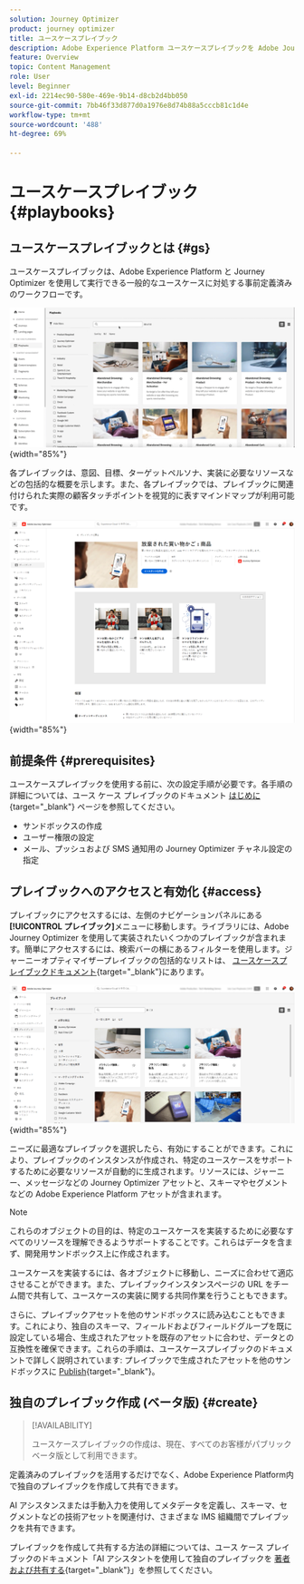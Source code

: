 ```yaml
---
solution: Journey Optimizer
product: journey optimizer
title: ユースケースプレイブック
description: Adobe Experience Platform ユースケースプレイブックを Adobe Journeys Optimizer で活用する方法について説明します。
feature: Overview
topic: Content Management
role: User
level: Beginner
exl-id: 2214ec90-580e-469e-9b14-d8cb2d4bb050
source-git-commit: 7bb46f33d877d0a1976e8d74b88a5cccb81c1d4e
workflow-type: tm+mt
source-wordcount: '488'
ht-degree: 69%

---
```


# ユースケースプレイブック {#playbooks}

## ユースケースプレイブックとは {#gs}

ユースケースプレイブックは、Adobe Experience Platform と Journey Optimizer を使用して実行できる一般的なユースケースに対処する事前定義済みのワークフローです。

![ユースケースプレイブックを示すアニメーション画像](../rn/assets/do-not-localize/playbooks.gif){width="85%"}

各プレイブックは、意図、目標、ターゲットペルソナ、実装に必要なリソースなどの包括的な概要を示します。また、各プレイブックでは、プレイブックに関連付けられた実際の顧客タッチポイントを視覚的に表すマインドマップが利用可能です。

![プレイブックを検出ビューに表示された、放棄された買い物かごプレイブック](assets/playbooks-detail.png){width="85%"}

## 前提条件 {#prerequisites}

ユースケースプレイブックを使用する前に、次の設定手順が必要です。各手順の詳細については、ユース ケース プレイブックのドキュメント [はじめに](https://experienceleague.adobe.com/docs/experience-platform/use-case-playbooks/playbooks/get-started.html?lang=ja){target="_blank"} ページを参照してください。

* サンドボックスの作成
* ユーザー権限の設定
* メール、プッシュおよび SMS 通知用の Journey Optimizer チャネル設定の指定

## プレイブックへのアクセスと有効化 {#access}

プレイブックにアクセスするには、左側のナビゲーションパネルにある&#x200B;**[!UICONTROL プレイブック]**&#x200B;メニューに移動します。ライブラリには、Adobe Journey Optimizer を使用して実装されたいくつかのプレイブックが含まれます。簡単にアクセスするには、検索バーの横にあるフィルターを使用します。ジャーニーオプティマイザープレイブックの包括的なリストは、 [ユースケースプレイブックドキュメント](https://experienceleague.adobe.com/docs/experience-platform/use-case-playbooks/playbooks/playbooks-list.html?lang=ja){target="_blank"}にあります。

![フィルターパネルを開いたプレイブックリスト](assets/playbooks-filter.png){width="85%"}

ニーズに最適なプレイブックを選択したら、有効にすることができます。これにより、プレイブックのインスタンスが作成され、特定のユースケースをサポートするために必要なリソースが自動的に生成されます。リソースには、ジャーニー、メッセージなどの Journey Optimizer アセットと、スキーマやセグメントなどの Adobe Experience Platform アセットが含まれます。

>[!NOTE]
>
>これらのオブジェクトの目的は、特定のユースケースを実装するために必要なすべてのリソースを理解できるようサポートすることです。これらはデータを含まず、開発用サンドボックス上に作成されます。

ユースケースを実装するには、各オブジェクトに移動し、ニーズに合わせて適応させることができます。また、プレイブックインスタンスページの URL をチーム間で共有して、ユースケースの実装に関する共同作業を行うこともできます。

さらに、プレイブックアセットを他のサンドボックスに読み込むこともできます。これにより、独自のスキーマ、フィールドおよびフィールドグループを既に設定している場合、生成されたアセットを既存のアセットに合わせ、データとの互換性を確保できます。これらの手順は、ユースケースプレイブックのドキュメントで詳しく説明されています: プレイブックで生成されたアセットを他のサンドボックスに [Publish](https://experienceleague.adobe.com/docs/experience-platform/use-case-playbooks/playbooks/data-awareness.html?lang=ja){target="_blank"}。

## 独自のプレイブック作成 (ベータ版) {#create}

>[!AVAILABILITY]
>
>ユースケースプレイブックの作成は、現在、すべてのお客様がパブリックベータ版として利用できます。

定義済みのプレイブックを活用するだけでなく、Adobe Experience Platform内で独自のプレイブックを作成して共有できます。

AI アシスタンスまたは手動入力を使用してメタデータを定義し、スキーマ、セグメントなどの技術アセットを関連付け、さまざまな IMS 組織間でプレイブックを共有できます。

プレイブックを作成して共有する方法の詳細については、ユース ケース プレイブックのドキュメント「AI アシスタントを使用して独自のプレイブックを [著者および共有する](https://experienceleague.adobe.com/docs/experience-platform/use-case-playbooks/playbooks/author.html?lang=en#sharing-playbooks-sandboxes){target="_blank"}」を参照してください。
